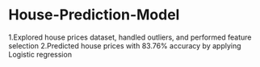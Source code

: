 # House-Prediction-Model
1.Explored house prices dataset, handled outliers, and performed feature selection 
2.Predicted house prices with 83.76% accuracy by applying Logistic regression
